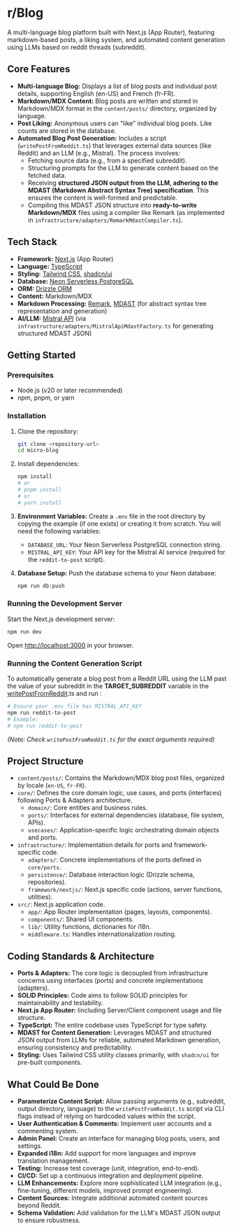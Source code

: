 # r/Blog

A multi-language blog platform built with Next.js (App Router), featuring markdown-based posts, a liking system, and automated content generation using LLMs based on reddit threads (subreddit).

## Core Features

- **Multi-language Blog:** Displays a list of blog posts and individual post details, supporting English (en-US) and French (fr-FR).
- **Markdown/MDX Content:** Blog posts are written and stored in Markdown/MDX format in the `content/posts/` directory, organized by language.
- **Post Liking:** Anonymous users can "like" individual blog posts. Like counts are stored in the database.
- **Automated Blog Post Generation:** Includes a script (`writePostFromReddit.ts`) that leverages external data sources (like Reddit) and an LLM (e.g., Mistral). The process involves:
  - Fetching source data (e.g., from a specified subreddit).
  - Structuring prompts for the LLM to generate content based on the fetched data.
  - Receiving **structured JSON output from the LLM, adhering to the MDAST (Markdown Abstract Syntax Tree) specification**. This ensures the content is well-formed and predictable.
  - Compiling this MDAST JSON structure into **ready-to-write Markdown/MDX** files using a compiler like Remark (as implemented in `infrastructure/adapters/RemarkMdastCompiler.ts`).

## Tech Stack

- **Framework:** [Next.js](https://nextjs.org/) (App Router)
- **Language:** [TypeScript](https://www.typescriptlang.org/)
- **Styling:** [Tailwind CSS](https://tailwindcss.com/), [shadcn/ui](https://ui.shadcn.com/)
- **Database:** [Neon Serverless PostgreSQL](https://neon.tech/)
- **ORM:** [Drizzle ORM](https://orm.drizzle.team/)
- **Content:** Markdown/MDX
- **Markdown Processing:** [Remark](https://remark.js.org/), [MDAST](https://github.com/syntax-tree/mdast) (for abstract syntax tree representation and generation)
- **AI/LLM:** [Mistral API](https://mistral.ai/) (via `infrastructure/adapters/MistralApiMdastFactory.ts` for generating structured MDAST JSON)

## Getting Started

### Prerequisites

- Node.js (v20 or later recommended)
- npm, pnpm, or yarn

### Installation

1.  Clone the repository:
    ```bash
    git clone <repository-url>
    cd micro-blog
    ```
2.  Install dependencies:
    ```bash
    npm install
    # or
    # pnpm install
    # or
    # yarn install
    ```
3.  **Environment Variables:**
    Create a `.env` file in the root directory by copying the example (if one exists) or creating it from scratch. You will need the following variables:

    - `DATABASE_URL`: Your Neon Serverless PostgreSQL connection string.
    - `MISTRAL_API_KEY`: Your API key for the Mistral AI service (required for the `reddit-to-post` script).

4.  **Database Setup:**
    Push the database schema to your Neon database:
    ```bash
    npm run db:push
    ```

### Running the Development Server

Start the Next.js development server:

```bash
npm run dev
```

Open [http://localhost:3000](http://localhost:3000) in your browser.

### Running the Content Generation Script

To automatically generate a blog post from a Reddit URL using the LLM past the value of your subreddit in the **TARGET_SUBREDDIT** variable in the [writePostFromReddit](/writePostFromReddit.ts).ts and run :

```bash
# Ensure your .env file has MISTRAL_API_KEY
npm run reddit-to-post
# Example:
# npm run reddit-to-post
```

_(Note: Check `writePostFromReddit.ts` for the exact arguments required)_

## Project Structure

- `content/posts/`: Contains the Markdown/MDX blog post files, organized by locale (`en-US`, `fr-FR`).
- `core/`: Defines the core domain logic, use cases, and ports (interfaces) following Ports & Adapters architecture.
  - `domain/`: Core entities and business rules.
  - `ports/`: Interfaces for external dependencies (database, file system, APIs).
  - `usecases/`: Application-specific logic orchestrating domain objects and ports.
- `infrastructure/`: Implementation details for ports and framework-specific code.
  - `adapters/`: Concrete implementations of the ports defined in `core/ports`.
  - `persistence/`: Database interaction logic (Drizzle schema, repositories).
  - `framework/nextjs/`: Next.js specific code (actions, server functions, utilities).
- `src/`: Next.js application code.
  - `app/`: App Router implementation (pages, layouts, components).
  - `components/`: Shared UI components.
  - `lib/`: Utility functions, dictionaries for i18n.
  - `middleware.ts`: Handles internationalization routing.

## Coding Standards & Architecture

- **Ports & Adapters:** The core logic is decoupled from infrastructure concerns using interfaces (ports) and concrete implementations (adapters).
- **SOLID Principles:** Code aims to follow SOLID principles for maintainability and testability.
- **Next.js App Router:** Iincluding Server/Client component usage and file structure.
- **TypeScript:** The entire codebase uses TypeScript for type safety.
- **MDAST for Content Generation:** Leverages MDAST and structured JSON output from LLMs for reliable, automated Markdown generation, ensuring consistency and predictability.
- **Styling:** Uses Tailwind CSS utility classes primarily, with `shadcn/ui` for pre-built components.

## What Could Be Done

- **Parameterize Content Script:** Allow passing arguments (e.g., subreddit, output directory, language) to the `writePostFromReddit.ts` script via CLI flags instead of relying on hardcoded values within the script.
- **User Authentication & Comments:** Implement user accounts and a commenting system.
- **Admin Panel:** Create an interface for managing blog posts, users, and settings.
- **Expanded i18n:** Add support for more languages and improve translation management.
- **Testing:** Increase test coverage (unit, integration, end-to-end).
- **CI/CD:** Set up a continuous integration and deployment pipeline.
- **LLM Enhancements:** Explore more sophisticated LLM integration (e.g., fine-tuning, different models, improved prompt engineering).
- **Content Sources:** Integrate additional automated content sources beyond Reddit.
- **Schema Validation:** Add validation for the LLM's MDAST JSON output to ensure robustness.

